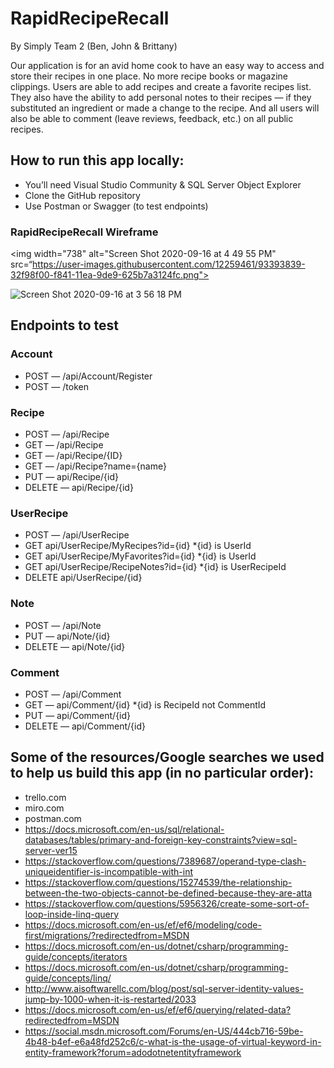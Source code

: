 # RapidRecipeRecall

By Simply Team 2 (Ben, John & Brittany)

Our application is for an avid home cook to have an easy way to access and store their recipes in one place. No more recipe books or magazine clippings. Users are able to add recipes and create a favorite recipes list. 
They also have the ability to add personal notes to their recipes — if they substituted an ingredient or made a change to the recipe. And all users will also be able to comment (leave reviews, feedback, etc.) on all public recipes.

## How to run this app locally:
  - You’ll need Visual Studio Community & SQL Server Object Explorer
  - Clone the GitHub repository
  - Use Postman or Swagger (to test endpoints)

### RapidRecipeRecall Wireframe

<img width="738" alt="Screen Shot 2020-09-16 at 4 49 55 PM" src=“https://user-images.githubusercontent.com/12259461/93393839-32f98f00-f841-11ea-9de9-625b7a3124fc.png">

![Screen Shot 2020-09-16 at 3 56 18 PM](https://user-images.githubusercontent.com/12259461/93393886-486eb900-f841-11ea-91d8-43529c01c460.png)
  
## Endpoints to test

### Account
  - POST — /api/Account/Register
  - POST — /token

### Recipe
  - POST — /api/Recipe
  - GET — /api/Recipe
  - GET — /api/Recipe/{ID}
  - GET — /api/Recipe?name={name}
  - PUT — api/Recipe/{id}
  - DELETE — api/Recipe/{id}

### UserRecipe
  - POST — /api/UserRecipe
  - GET api/UserRecipe/MyRecipes?id={id}		*{id} is UserId
  - GET api/UserRecipe/MyFavorites?id={id}	*{id} is UserId
  - GET api/UserRecipe/RecipeNotes?id={id}	*{id} is UserRecipeId
  - DELETE api/UserRecipe/{id}

### Note
  - POST — /api/Note
  - PUT — api/Note/{id}
  - DELETE — api/Note/{id}

### Comment
  - POST — /api/Comment
  - GET — api/Comment/{id}	*{id} is RecipeId not CommentId
  - PUT — api/Comment/{id}
  - DELETE — api/Comment/{id}

## Some of the resources/Google searches we used to help us build this app (in no particular order):
  - trello.com
  - miro.com 
  - postman.com 
  - https://docs.microsoft.com/en-us/sql/relational-databases/tables/primary-and-foreign-key-constraints?view=sql-server-ver15 
  - https://stackoverflow.com/questions/7389687/operand-type-clash-uniqueidentifier-is-incompatible-with-int  
  - https://stackoverflow.com/questions/15274539/the-relationship-between-the-two-objects-cannot-be-defined-because-they-are-atta 
  - https://stackoverflow.com/questions/5956326/create-some-sort-of-loop-inside-linq-query
  - https://docs.microsoft.com/en-us/ef/ef6/modeling/code-first/migrations/?redirectedfrom=MSDN 
  - https://docs.microsoft.com/en-us/dotnet/csharp/programming-guide/concepts/iterators 
  - https://docs.microsoft.com/en-us/dotnet/csharp/programming-guide/concepts/linq/ 
  - http://www.aisoftwarellc.com/blog/post/sql-server-identity-values-jump-by-1000-when-it-is-restarted/2033 
  - https://docs.microsoft.com/en-us/ef/ef6/querying/related-data?redirectedfrom=MSDN 
  - https://social.msdn.microsoft.com/Forums/en-US/444cb716-59be-4b48-b4ef-e6a48fd252c6/c-what-is-the-usage-of-virtual-keyword-in-entity-framework?forum=adodotnetentityframework 
  
